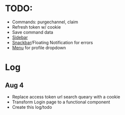 # TODO:
- Commands: purgechannel, claim
- Refresh token w/ cookie
- Save command data
- [Sidebar](https://material-ui.com/components/drawers/)
- [Snackbar](https://material-ui.com/components/snackbars/)/Floating Notification for errors
- [Menu](https://material-ui.com/components/menus/) for profile dropdown

# Log
## Aug 4
- Replace access token url search queary with a cookie
- Transform Login page to a functional component
- Create this log/todo